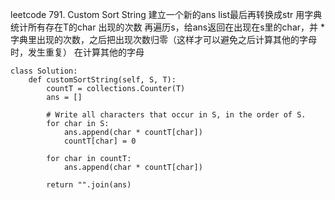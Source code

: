 leetcode 791. Custom Sort String
建立一个新的ans list最后再转换成str
用字典统计所有存在T的char 出现的次数
再遍历s，给ans返回在出现在s里的char，并 * 字典里出现的次数，之后把出现次数归零（这样才可以避免之后计算其他的字母时，发生重复）
在计算其他的字母
```
class Solution:
    def customSortString(self, S, T):
        countT = collections.Counter(T)
        ans = []

        # Write all characters that occur in S, in the order of S.
        for char in S:
            ans.append(char * countT[char])
            countT[char] = 0

        for char in countT:
            ans.append(char * countT[char])

        return "".join(ans)
```
